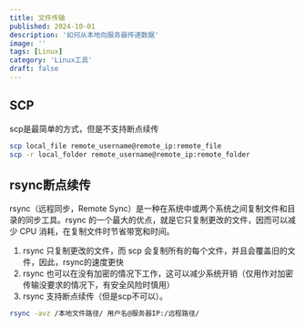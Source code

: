 ```yaml
---
title: 文件传输 
published: 2024-10-01
description: '如何从本地向服务器传递数据'
image: ''
tags: [Linux]
category: 'Linux工具'
draft: false
---
```


## SCP

scp是最简单的方式，但是不支持断点续传
```bash
scp local_file remote_username@remote_ip:remote_file
scp -r local_folder remote_username@remote_ip:remote_folder  
```

## rsync断点续传

rsync（远程同步，Remote Sync）是一种在系统中或两个系统之间复制文件和目录的同步工具。rsync 的一个最大的优点，就是它只复制更改的文件，因而可以减少 CPU 消耗，在复制文件时节省带宽和时间。

1. rsync 只复制更改的文件，而 scp 会复制所有的每个文件，并且会覆盖旧的文件，因此，rsync的速度更快
2. rsync 也可以在没有加密的情况下工作，这可以减少系统开销（仅用作对加密传输没要求的情况下，有安全风险时慎用）
3. rsync 支持断点续传（但是scp不可以）。
```bash
rsync -avz /本地文件路径/ 用户名@服务器IP:/远程路径/
```